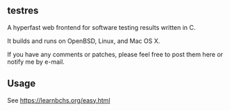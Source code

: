 ## testres

A hyperfast web frontend for software testing results written in C.

It builds and runs on OpenBSD, Linux, and Mac OS X.

If you have any comments or patches, please feel free to post them here
or notify me by e-mail.

## Usage

See https://learnbchs.org/easy.html
